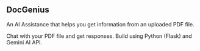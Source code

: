 ## DocGenius

An AI Assistance that helps you get information from an uploaded PDF file.

Chat with your PDF file and get responses. Build using Python (Flask) and Gemini AI API.